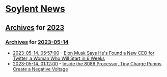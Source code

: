 # [Soylent News](../../../README.md)

## [Archives](../../index.md) for [2023](../index.md)

### [Archives](../../index.md) for [2023-05-14](index.md)

* [2023-05-14, 05:57:00](https://soylentnews.org/article.pl?sid=23/05/12/1247243&from=rss) - [Elon Musk Says He's Found a New CEO for Twitter, a Woman Who Will Start in 6 Weeks](https://soylentnews.org/article.pl?sid=23/05/12/1247243&from=rss)
* [2023-05-14, 01:12:00](https://soylentnews.org/article.pl?sid=23/05/12/1244227&from=rss) - [Inside the 8086 Processor, Tiny Charge Pumps Create a Negative Voltage](https://soylentnews.org/article.pl?sid=23/05/12/1244227&from=rss)

